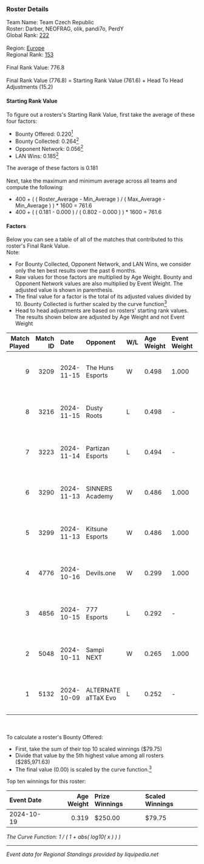 ### Roster Details<br />
Team Name: Team Czech Republic<br />
Roster: Darber, NEOFRAG, olik, pandi7o, PerdY<br />
Global Rank: [222](../../standings_global_2025_02_28.md)<br />
<br />
Region: [Europe]( ../../standings_europe_2025_02_28.md)<br />
Regional Rank: [153]( ../../standings_europe_2025_02_28.md)<br />
<br />
Final Rank Value:  776.8<br />
<br />
Final Rank Value (776.8) = Starting Rank Value (761.6) + Head To Head Adjustments (15.2)<br />

#### Starting Rank Value<br />
To figure out a rosters's Starting Rank Value, first take the average of these four factors:<br />
- Bounty Offered: 0.220[<sup>1</sup>](#table2)
- Bounty Collected: 0.264[<sup>2</sup>](#table1)
- Opponent Network: 0.056[<sup>2</sup>](#table1)
- LAN Wins: 0.185[<sup>2</sup>](#table1)

The average of these factors is 0.181<br />
<br />
Next, take the maximum and minimum average across all teams and compute the following:<br />
- 400 + ( ( Roster_Average - Min_Average ) / ( Max_Average - Min_Average ) ) * 1600 = 761.6
- 400 + ( ( 0.181 - 0.000 ) / ( 0.802 - 0.000 ) ) * 1600 = 761.6


#### Factors<br />
Below you can see a table of all of the matches that contributed to this roster's Final Rank Value.<br />
Note:<br />

- For Bounty Collected, Opponent Network, and LAN Wins, we consider only the ten best results over the past 6 months.
- Raw values for those factors are multiplied by Age Weight. Bounty and Opponent Network values are also multiplied by Event Weight. The adjusted value is shown in parenthesis.
- The final value for a factor is the total of its adjusted values divided by 10. Bounty Collected is further scaled by the curve function[<sup>3</sup>](#curveFunction)
- Head to head adjustments are based on rosters' starting rank values. The results shown below are adjusted by Age Weight and not Event Weight
<span id="table1"></span><br />


| Match Played | Match ID | Date       | Opponent            | W/L | Age Weight | Event Weight | Bounty Collected | Opponent Network | LAN Wins  | H2H Adj. | Roster                                  |
| -: | -: | :- | :- | :- | :- | :- | :- | :- | :- | -: | :- |
|            9 |     3209 | 2024-11-15 | The Huns Esports    | W   | 0.498      | 1.000        | 0.029 (0.015)    | 0.854 (0.425)    | 1 (0.498) |    14.65 | Darber, NEOFRAG, olik, pandi7o, PerdY   |
|            8 |     3216 | 2024-11-15 | Dusty Roots         | L   | 0.498      | -            | -                | -                | -         |    -6.50 | Darber, NEOFRAG, olik, pandi7o, PerdY   |
|            7 |     3223 | 2024-11-14 | Partizan Esports    | L   | 0.494      | -            | -                | -                | -         |    -0.85 | Darber, NEOFRAG, olik, pandi7o, PerdY   |
|            6 |     3290 | 2024-11-13 | SINNERS Academy     | W   | 0.486      | 1.000        | 0.001 (0.001)    | 0.111 (0.054)    | 1 (0.486) |     7.62 | Darber, NEOFRAG, olik, pandi7o, PerdY   |
|            5 |     3299 | 2024-11-13 | Kitsune Esports     | W   | 0.486      | 1.000        | 0.001 (0.001)    | 0.106 (0.052)    | 1 (0.486) |     4.99 | Darber, NEOFRAG, olik, pandi7o, PerdY   |
|            4 |     4776 | 2024-10-16 | Devils.one          | W   | 0.299      | 1.000        | 0.001 (0.000)    | 0.082 (0.025)    | 0 (0.000) |     4.14 | fazery, NEOFRAG, olik, pandi7o, woozzzi |
|            3 |     4856 | 2024-10-15 | 777 Esports         | L   | 0.292      | -            | -                | -                | -         |    -5.46 | fazery, NEOFRAG, olik, pandi7o, woozzzi |
|            2 |     5048 | 2024-10-11 | Sampi NEXT          | W   | 0.265      | 1.000        | 0.000 (0.000)    | 0.027 (0.007)    | 0 (0.000) |     1.79 | fazery, NEOFRAG, olik, pandi7o, woozzzi |
|            1 |     5132 | 2024-10-09 | ALTERNATE aTTaX Evo | L   | 0.252      | -            | -                | -                | -         |    -5.18 | fazery, NEOFRAG, olik, pandi7o, woozzzi |

<br />
<span id="table2"></span><br />
To calculate a roster's Bounty Offered:<br />

- First, take the sum of their top 10 scaled winnings ($79.75)
- Divide that value by the 5th highest value among all rosters ($285,971.63)
- The final value (0.00) is scaled by the curve function.[<sup>3</sup>](#curveFunction)

Top ten winnings for this roster:<br />

| Event Date | Age Weight | Prize Winnings | Scaled Winnings |
| :- | -: | :- | :- |
| 2024-10-19 |      0.319 | $250.00        | $79.75          |


<span id="curveFunction"></span>_The Curve Function: 1 / ( 1 + abs( log10( x ) ) )_<br />

---
_Event data for Regional Standings provided by liquipedia.net_<br />
